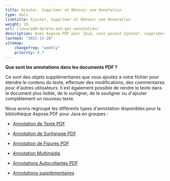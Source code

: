 ```yaml
---
title: Ajouter, Supprimer et Obtenir une Annotation
type: docs
linktitle: Ajouter, Supprimer et Obtenir une Annotation
weight: 20
url: /java/add-delete-and-get-annotation/
description: Avec Aspose.PDF pour Java, vous pouvez ajouter, supprimer et obtenir une annotation de votre fichier PDF. Consultez toutes les listes d'annotations pour résoudre votre tâche.
lastmod: "2021-11-28"
sitemap:
    changefreq: "weekly"
    priority: 0.7
---
```


**Que sont les annotations dans les documents PDF ?**

Ce sont des objets supplémentaires que vous ajoutez à votre fichier pour étendre le contenu du texte, effectuer des modifications, des commentaires pour d'autres utilisateurs. Il est également possible de rendre le texte dans le document plus lisible, de le surligner, de le souligner ou d'ajouter complètement un nouveau texte.

Nous avons regroupé les différents types d'annotation disponibles pour la bibliothèque Aspose.PDF pour Java en groupes :

- [Annotation de Texte PDF](/pdf/java/text-annotation/)
- [Annotation de Surlignage PDF](/pdf/java/highlights-annotation/)
- [Annotation de Figures PDF](/pdf/java/figures-annotation/)
- [Annotation Multimédia](/pdf/java/multimedia-annotation/)

- [Annotations Autocollantes PDF](/pdf/java/sticky-annotations/)
 - [Annotations supplémentaires](/pdf/java/extra-annotations/)